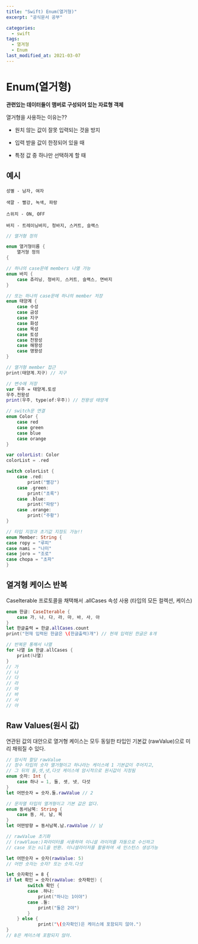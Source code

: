 ```yaml
---
title: "Swift) Enum(열거형)"
excerpt: "공식문서 공부"

categories:
  - swift
tags:
  - 열겨형
  - Enum
last_modified_at: 2021-03-07
---
```


# Enum(열거형)

**관련있는 데이터들이 맴버로 구성되어 있는 자료형 객체**

열거형을 사용하는 이유는??

- 원치 않는 값이 잘못 입력되는 것을 방지

- 입력 받을 값이 한정되어 있을 때

- 특정 값 중 하나만 선택하게 할 때

## 예시

    성별 - 남자, 여자

    색깔 - 빨강, 녹색, 파랑

    스위치 - ON, OFF

    바지 - 트레이닝바지, 청바지, 스커트, 슬랙스

```swift
// 열거형 정의

enum 열거형이름 {
	열거형 정의
{

// 하나의 case문에 members 나열 가능
enum 바지 {
	case 츄리닝, 청바지, 스커트, 슬랙스, 면바지
}

// 또는 하나의 case문에 하나의 member 저장
enum 태양계 {
	case 수성
	case 금성
	case 지구
	case 화성
	case 목성
	case 토성
	case 천왕성
	case 해왕성
	case 명왕성
}

// 열거형 member 접근
print(태양계.지구) // 지구

// 변수에 저장
var 우주 = 태양계.토성
우주.천왕성
print(우주, type(of:우주)) // 천왕성 태양계

// switch문 연결
enum Color {
	case red
	case green
	case blue
	case orange
}

var colorList: Color
colorList = .red

switch colorList {
	case .red:
		print("빨강")
	case .green:
		print("초록")
	case .blue:
		print("파랑")
	case .orange:
		print("주황")
}

// 타입 지정과 초기값 지정도 가능!!
enum Member: String {
case ropy = "루피"
case nami = "나미"
case joro = "조로"
case chopa = "초파"
}
```

## 열겨형 케이스 반복

CaseIterable 프로토콜을 채택해서 .allCases 속성 사용 (타입의 모든 컬렉션, 케이스)

```swift
enum 한글: CaseIterable {
	case 가, 나, 다, 라, 마, 바, 사, 아
}
let 한글출력 = 한글.allCases.count
print("현재 입력된 한글은 \(한글출력)개") // 현재 입력된 한글은 8개

// 반복문 통해서 나열
for 나열 in 한글.allCases {
	print(나열)
}
// 가
// 나
// 다
// 라
// 마
// 바
// 사
// 아
```

## Raw Values(원시 값)

연관된 값의 대안으로 열거형 케이스는 모두 동일한 타입인 기본값 (rawValue)으로 미리 채워질 수 있다.

```swift
// 암시적 할당 rawValue
// 정수 타입의 숫자 열거형이고 하나라는 케이스에 1 기본값이 주어지고,
// 그 뒤의 둘,셋,넷,다섯 케이스에 암시적으로 원시값이 지정됨
enum 숫자: Int {
	case 하나 = 1, 둘, 셋, 넷, 다섯
}
let 어떤숫자 = 숫자.둘.rawValue // 2

// 문자열 타입의 열겨형이고 기본 값은 없다.
enum 동서남북: String {
	case 동, 서, 남, 북
}
let 어떤방향 = 동서남북.남.rawValue // 남

// rawValue 초기화
// (rawVlaue:)파라미터를 사용하여 이니셜 라이저를 자동으로 수신하고
// case 또는 nil을 반환. 이니셜라이저를 활용하여 새 인스턴스 생성가능

let 어떤숫자 = 숫자(rawValue: 5)
// 어떤 숫자는 숫자? 또는 숫자.다섯

let 숫자확인 = 8 {
if let 확인 = 숫자(rawValue: 숫자확인) {
		switch 확인 {
		case .하나:
			print("하나는 1이야")
		case .둘:
			print("둘은 2야")
		}
	} else {
			print("\(숫자확인)은 케이스에 포함되지 않아.")
}
// 8은 케이스에 포함되지 않아.
```
